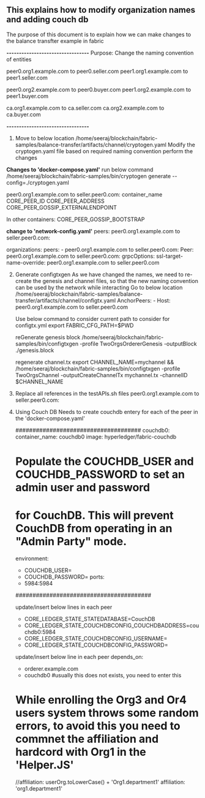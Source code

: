 ## This explains how to modify organization names and adding couch db

The purpose of this document is to explain how we can make changes to the balance transfter example in fabric

**---------------------------------**
Purpose: Change the naming convention of entities

peer0.org1.example.com to peer0.seller.com
peer1.org1.example.com to peer1.seller.com

peer0.org2.example.com to peer0.buyer.com
peer1.org2.example.com to peer1.buyer.com

ca.org1.example.com to ca.seller.com
ca.org2.example.com to ca.buyer.com

**---------------------------------**


1. Move to below location
/home/seeraj/blockchain/fabric-samples/balance-transfer/artifacts/channel/cryptogen.yaml
Modify the cryptogen.yaml file based on required naming convention perform the changes

**Changes to 'docker-compose.yaml'**
run below command 
/home/seeraj/blockchain/fabric-samples/bin/cryptogen generate --config=./cryptogen.yaml


peer0.org1.example.com to seller.peer0.com:
	container_name
	CORE_PEER_ID
	CORE_PEER_ADDRESS
	CORE_PEER_GOSSIP_EXTERNALENDPOINT

In other containers:
	CORE_PEER_GOSSIP_BOOTSTRAP
	
**change to 'network-config.yaml'**
peers:
      peer0.org1.example.com to seller.peer0.com:

organizations:
	    peers:
			- peer0.org1.example.com to seller.peer0.com:
Peer:
	peer0.org1.example.com to seller.peer0.com:
		grpcOptions:
		  ssl-target-name-override: peer0.org1.example.com to  seller.peer0.com

2. Generate configtxgen
As we have changed the names, we need to re-create the genesis and channel files, so that the new naming convention can be used by the network while interacting
	Go to below location
	/home/seeraj/blockchain/fabric-samples/balance-transfer/artifacts/channel/configtx.yaml
	AnchorPeers:
		- Host: peer0.org1.example.com to seller.peer0.com
	
	Use below command to consider current path to consider for configtx.yml
	export FABRIC_CFG_PATH=$PWD
	
	reGenerate genesis block
	/home/seeraj/blockchain/fabric-samples/bin/configtxgen -profile TwoOrgsOrdererGenesis -outputBlock ./genesis.block
	
	regenerate channel.tx
	export CHANNEL_NAME=mychannel  && /home/seeraj/blockchain/fabric-samples/bin/configtxgen -profile TwoOrgsChannel -outputCreateChannelTx mychannel.tx -channelID $CHANNEL_NAME

3. Replace all references in the testAPIs.sh files
	peer0.org1.example.com to seller.peer0.com:

4. Using Couch DB
	Needs to create couchdb entery for each of the peer in the 'docker-compose.yaml'
	
	#####################################
	couchdb0:
    container_name: couchdb0
    image: hyperledger/fabric-couchdb
    # Populate the COUCHDB_USER and COUCHDB_PASSWORD to set an admin user and password
    # for CouchDB.  This will prevent CouchDB from operating in an "Admin Party" mode.
    environment:
      - COUCHDB_USER=
      - COUCHDB_PASSWORD=
    ports:
      - 5984:5984
	  
	########################################
	
	update/insert below lines in each peer
	  - CORE_LEDGER_STATE_STATEDATABASE=CouchDB
	  - CORE_LEDGER_STATE_COUCHDBCONFIG_COUCHDBADDRESS=couchdb0:5984
      - CORE_LEDGER_STATE_COUCHDBCONFIG_USERNAME=
      - CORE_LEDGER_STATE_COUCHDBCONFIG_PASSWORD=

	update/insert below line in each peer
	depends_on:
      - orderer.example.com
      - couchdb0 #usually this does not exists, you need to enter this
    
	# While enrolling the Org3 and Or4 users system throws some random errors, to avoid this you need to commnet the affiliation and hardcord with Org1 in the 'Helper.JS'
	
	//affiliation: userOrg.toLowerCase() + 'Org1.department1'
	affiliation: 'org1.department1'



